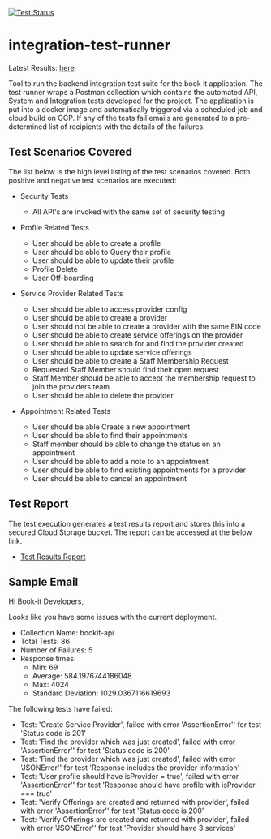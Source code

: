 [![Test Status](https://storage.cloud.google.com/bookit-integration-test-runner-output/badge.svg)](https://storage.cloud.google.com/bookit-integration-test-runner-output/badge.svg)

# integration-test-runner

Latest Results: [here](https://console.cloud.google.com/cloud-build/builds?project=bookit-app-260021&query=tags%3D%20%22integration-tests%22)

Tool to run the backend integration test suite for the book it application. The test runner wraps a Postman collection which contains the automated API, System and Integration tests developed for the project. The application is put into a docker image and automatically triggered via a scheduled job and cloud build on GCP. If any of the tests fail emails are generated to a pre-determined list of recipients with the details of the failures.

## Test Scenarios Covered

The list below is the high level listing of the test scenarios covered. Both positive and negative test scenarios are executed:

- Security Tests

  - All API's are invoked with the same set of security testing

- Profile Related Tests

  - User should be able to create a profile
  - User should be able to Query their profile
  - User should be able to update their profile
  - Profile Delete
  - User Off-boarding

- Service Provider Related Tests

  - User should be able to access provider config
  - User should be able to create a provider
  - User should not be able to create a provider with the same EIN code
  - User should be able to create service offerings on the provider
  - User should be able to search for and find the provider created
  - User should be able to update service offerings
  - User should be able to create a Staff Membership Request
  - Requested Staff Member should find their open request
  - Staff Member should be able to accept the membership request to join the providers team
  - User should be able to delete the provider

- Appointment Related Tests
  - User should be able Create a new appointment
  - User should be able to find their appointments
  - Staff member should be able to change the status on an appointment
  - User should be able to add a note to an appointment
  - User should be able to find existing appointments for a provider
  - User should be able to cancel an appointment

## Test Report

The test execution generates a test results report and stores this into a secured Cloud Storage bucket. The report can be accessed at the below link.

- [Test Results Report](https://storage.cloud.google.com/bookit-integration-test-runner-output/report.html)

## Sample Email

Hi Book-it Developers,

Looks like you have some issues with the current deployment.

- Collection Name: bookit-api
- Total Tests: 86
- Number of Failures: 5
- Response times:
  - Min: 69
  - Average: 584.1976744186048
  - Max: 4024
  - Standard Deviation: 1029.0367116619693

The following tests have failed:

- Test: 'Create Service Provider', failed with error 'AssertionError'' for test 'Status code is 201'
- Test: 'Find the provider which was just created', failed with error 'AssertionError'' for test 'Status code is 200'
- Test: 'Find the provider which was just created', failed with error 'JSONError'' for test 'Response includes the provider information'
- Test: 'User profile should have isProvider = true', failed with error 'AssertionError'' for test 'Response should have profile with isProvider === true'
- Test: 'Verify Offerings are created and returned with provider', failed with error 'AssertionError'' for test 'Status code is 200'
- Test: 'Verify Offerings are created and returned with provider', failed with error 'JSONError'' for test 'Provider should have 3 services'
